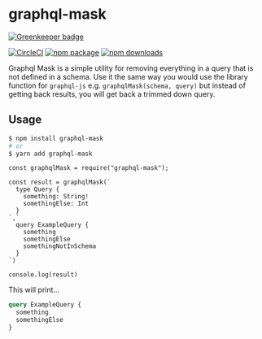 # graphql-mask

[![Greenkeeper badge](https://badges.greenkeeper.io/brysgo/graphql-mask.svg)](https://greenkeeper.io/)

[![CircleCI][build-badge]][build]
[![npm package][npm-badge]][npm]
[![npm downloads][npm-downloads-badge]][npm]

Graphql Mask is a simple utility for removing everything in a query that is not defined in a schema. Use it the same way you would use the library function for `graphql-js` e.g. `graphqlMask(schema, query)` but instead of getting back results, you will get back a trimmed down query.

## Usage

```bash
$ npm install graphql-mask
# or 
$ yarn add graphql-mask
```

```
const graphqlMask = require("graphql-mask");

const result = graphqlMask(`
  type Query {
    something: String!
    somethingElse: Int
  }
`,`
  query ExampleQuery {
    something
    somethingElse
    somethingNotInSchema
  }
`)

console.log(result)
```

This will print...
```graphql
query ExampleQuery {
  something
  somethingElse
}
```

[build-badge]: https://circleci.com/gh/brysgo/graphql-mask.svg?style=shield

[build]: 
https://circleci.com/gh/brysgo/graphql-mask

[npm-badge]: https://img.shields.io/npm/v/graphql-mask.png?style=flat-square
[npm]: https://www.npmjs.org/package/graphql-mask
[npm-downloads-badge]:https://img.shields.io/npm/dt/graphql-mask.svg